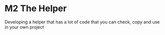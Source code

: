# M2 The Helper

Developing a helper that has a lot of code that you can check, copy and use in your own project